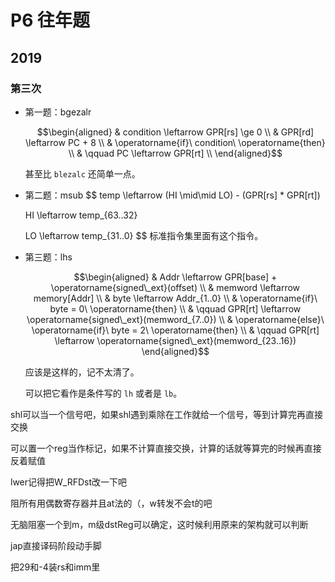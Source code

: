 # P6 往年题

## 2019

### 第三次

- 第一题：bgezalr

  $$\begin{aligned} & condition \leftarrow GPR[rs] \ge 0 \\ & GPR[rd] \leftarrow PC + 8 \\ & \operatorname{if}\ condition\ \operatorname{then} \\ & \qquad PC \leftarrow GPR[rt] \\ \end{aligned}$$

  甚至比 `blezalc` 还简单一点。

- 第二题：msub
  $$
  temp \leftarrow (HI \mid\mid LO) - (GPR[rs] * GPR[rt])
  
  HI \leftarrow temp_{63..32}
  
  LO \leftarrow temp_{31..0}
  $$
  标准指令集里面有这个指令。

- 第三题：lhs

  $$\begin{aligned} & Addr \leftarrow GPR[base] + \operatorname{signed\_ext}(offset) \\ & memword \leftarrow memory[Addr] \\ & byte \leftarrow Addr_{1..0} \\ & \operatorname{if}\ byte = 0\ \operatorname{then} \\ & \qquad GPR[rt] \leftarrow \operatorname{signed\_ext}(memword_{7..0}) \\ & \operatorname{else}\ \operatorname{if}\ byte = 2\ \operatorname{then} \\ & \qquad GPR[rt] \leftarrow \operatorname{signed\_ext}(memword_{23..16}) \end{aligned}$$

  应该是这样的，记不太清了。

  可以把它看作是条件写的 `lh` 或者是 `lb`。



shl可以当一个信号吧，如果shl遇到乘除在工作就给一个信号，等到计算完再直接交换

可以置一个reg当作标记，如果不计算直接交换，计算的话就等算完的时候再直接反着赋值

lwer记得把W_RFDst改一下吧

阻所有用偶数寄存器并且at法的（，w转发不会t的吧

无脑阻塞一个到m，m级dstReg可以确定，这时候利用原来的架构就可以判断



jap直接译码阶段动手脚

把29和-4装rs和imm里
